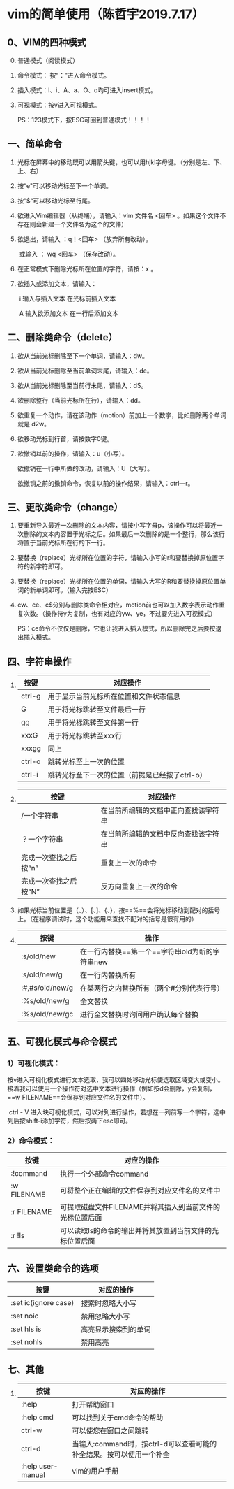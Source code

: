 # vim的简单使用（陈哲宇2019.7.17）

## 0、VIM的四种模式

0. 普通模式（阅读模式）

1. 命令模式： 按“：”进入命令模式。

2. 插入模式：I、i、A、a、O、o均可进入insert模式。

3. 可视模式：按v进入可视模式。

   PS：123模式下，按ESC可回到普通模式！！！！

## 一、简单命令

1. 光标在屏幕中的移动既可以用箭头键，也可以用hjkl字母键。（分别是左、下、上、右）

2. 按“e"可以移动光标至下一个单词。

3. 按”$“可以移动光标至行尾。

4. 欲进入Vim编辑器（从终端），请输入：vim 文件名 <回车>  。如果这个文件不存在则会新建一个文件名为这个的文件）

5. 欲退出，请输入 <ESC>  ：q！<回车> （放弃所有改动）。                                             

   ​				或输入 <ESC> ： wq <回车> （保存改动）。

6. 在正常模式下删除光标所在位置的字符，请按：x 。

7. 欲插入或添加文本，请输入：

   ​		i  输入与插入文本 <ESC>     在光标前插入文本

   ​		A 输入欲添加文本<ESC>     在一行后添加文本

##  

## 二、删除类命令（delete）

1. 欲从当前光标删除至下一个单词，请输入：dw。

2. 欲从当前光标删除至当前单词末尾，请输入：de。

3. 欲从当前光标删除至当前行末尾，请输入：d$。

4. 欲删除整行（当前光标所在行），请输入：dd。

5. 欲重复一个动作，请在该动作（motion）前加上一个数字，比如删除两个单词就是 d2w。

6. 欲移动光标到行首，请按数字0键。

7. 欲撤销以前的操作，请输入：u（小写）。

   欲撤销在一行中所做的改动，请输入：U（大写）。

   欲撤销之前的撤销命令，恢复以前的操作结果，请输入：ctrl—r。

## 三、更改类命令（change）

1. 要重新导入最近一次删除的文本内容，请按小写字母p，该操作可以将最近一次删除的文本内容置于光标之后。如果最后一次删除的是一个整行，那么该行将置于当前光标所在行的下一行。

2. 要替换（replace）光标所在位置的字符，请输入小写的r和要替换掉原位置字符的新字符即可。

3. 要替换（replace）光标所在位置的单词，请输入大写的R和要替换掉原位置单词的新单词即可。（输入完按ESC）

4. cw、ce、c$分别与删除类命令相对应，motion前也可以加入数字表示动作重复次数。（操作符y为复制，也有对应的yw、ye，不过要先进入可视模式）

   PS：ce命令不仅仅是删除，它也让我进入插入模式，所以删除完之后要按<ESC>退出插入模式。

## 四、字符串操作

1. | 按键   | 对应操作                                       |
   | ------ | ---------------------------------------------- |
   | ctrl-g | 用于显示当前光标所在位置和文件状态信息         |
   | G      | 用于将光标跳转至文件最后一行                   |
   | gg     | 用于将光标跳转至文件第一行                     |
   | xxxG   | 用于将光标跳转至xxx行                          |
   | xxxgg  | 同上                                           |
   | ctrl-o | 跳转光标至上一次的位置                         |
   | ctrl-i | 跳转光标至下一次的位置（前提是已经按了ctrl-o） |

   

2. | 按键                  | 对应操作                             |
   | --------------------- | ------------------------------------ |
   | /一个字符串           | 在当前所编辑的文档中正向查找该字符串 |
   | ？一个字符串          | 在当前所编辑的文档中反向查找该字符串 |
   | 完成一次查找之后按“n” | 重复上一次的命令                     |
   | 完成一次查找之后按“N” | 反方向重复上一次的命令               |

   

3. 如果光标当前位置是（、）、[、]、{、}，按==%==会将光标移动到配对的括号上。（在程序调试时，这个功能用来查找不配对的括号是很有用的）

4. | 按键            | 操作                                           |
   | --------------- | ---------------------------------------------- |
   | :s/old/new      | 在一行内替换==第一个==字符串old为新的字符串new |
   | :s/old/new/g    | 在一行内替换所有                               |
   | :#,#s/old/new/g | 在某两行之内替换所有（两个#分别代表行号）      |
   | :%s/old/new/g   | 全文替换                                       |
   | :%s/old/new/gc  | 进行全文替换时询问用户确认每个替换             |

   

## 五、可视化模式与命令模式

### 1）可视化模式：

​		按v进入可视化模式进行文本选取，我可以四处移动光标使选取区域变大或变小。接着我可以使用一个操作符对选中文本进行操作（例如按d会删除，y会复制，==w FILENAME==会保存到对应文件名的文件中）。

​		ctrl - V 进入块可视化模式，可以对列进行操作，若想在一列前写一个字符，选中列后按shift-i添加字符，然后按两下esc即可。

### 2）命令模式：

| 按键        | 对应的操作                                               |
| ----------- | -------------------------------------------------------- |
| :!command   | 执行一个外部命令command                                  |
| :w FILENAME | 可将整个正在编辑的文件保存到对应文件名的文件中           |
| :r FILENAME | 可提取磁盘文件FILENAME并将其插入到当前文件的光标位置后面 |
| :r   !ls    | 可以读取ls的命令的输出并将其放置到当前文件的光标位置后面 |

## 六、设置类命令的选项

| 按键                 | 对应的操作           |
| -------------------- | -------------------- |
| :set ic(ignore case) | 搜索时忽略大小写     |
| :set noic            | 禁用忽略大小写       |
| :set hls is          | 高亮显示搜索到的单词 |
| :set nohls           | 禁用高亮             |

## 七、其他

1. | 按键              | 对应的操作                                                   |
   | ----------------- | ------------------------------------------------------------ |
   | :help             | 打开帮助窗口                                                 |
   | :help cmd         | 可以找到关于cmd命令的帮助                                    |
   | ctrl-w            | 可以使您在窗口之间跳转                                       |
   | ctrl-d            | 当输入:command时，按ctrl-d可以查看可能的补全结果。按<TAB>可以使用一个补全 |
   | :help user-manual | vim的用户手册                                                |

   